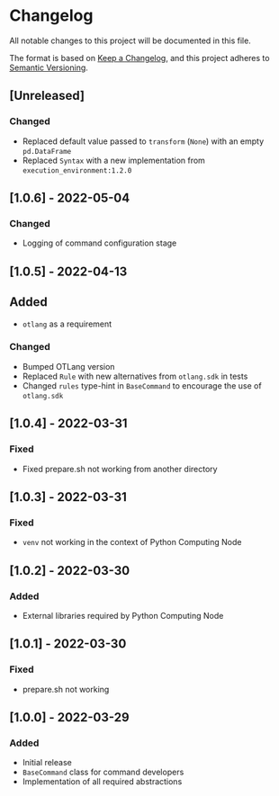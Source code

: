 # Changelog
All notable changes to this project will be documented in this file.

The format is based on [Keep a Changelog](https://keepachangelog.com/en/1.0.0/),
and this project adheres to [Semantic Versioning](https://semver.org/spec/v2.0.0.html).

## [Unreleased]
### Changed
- Replaced default value passed to `transform` (`None`) with an empty `pd.DataFrame`
- Replaced `Syntax` with a new implementation from `execution_environment:1.2.0`

## [1.0.6] - 2022-05-04
### Changed
- Logging of command configuration stage

## [1.0.5] - 2022-04-13
## Added
- `otlang` as a requirement
### Changed
- Bumped OTLang version
- Replaced `Rule` with new alternatives from `otlang.sdk` in tests
- Changed `rules` type-hint in `BaseCommand` to encourage the use of `otlang.sdk`

## [1.0.4] - 2022-03-31
### Fixed
- Fixed prepare.sh not working from another directory

## [1.0.3] - 2022-03-31
### Fixed
- `venv` not working in the context of Python Computing Node

## [1.0.2] - 2022-03-30
### Added
- External libraries required by Python Computing Node

## [1.0.1] - 2022-03-30
### Fixed
- prepare.sh not working

## [1.0.0] - 2022-03-29
### Added
- Initial release
- `BaseCommand` class for command developers
- Implementation of all required abstractions
